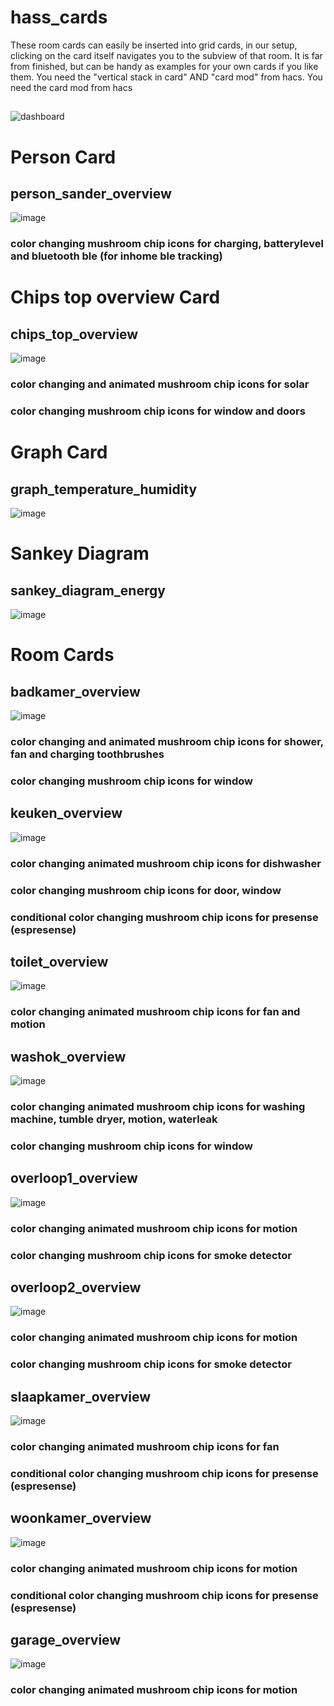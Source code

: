 # hass_cards
These room cards can easily be inserted into grid cards, in our setup, clicking on the card itself navigates you to the subview of that room. It is far from finished, but can be handy as examples for your own cards if you like them. You need the "vertical stack in card" AND "card mod" from hacs.
You need the card mod from hacs
##
![dashboard](https://user-images.githubusercontent.com/100353268/196526936-0415199b-2216-4c2f-bd0b-9b59b71f96c4.gif)


# Person Card
## person_sander_overview
![image](https://user-images.githubusercontent.com/100353268/196523170-79faf70d-71f6-4014-b65c-054e8d0639cb.png)
### color changing mushroom chip icons for charging, batterylevel and bluetooth ble (for inhome ble tracking)

# Chips top overview Card
## chips_top_overview
![image](https://user-images.githubusercontent.com/100353268/196527441-bf5db081-7fce-4f2d-b925-9ab8c9193311.png)
### color changing and animated mushroom chip icons for solar
### color changing mushroom chip icons for window and doors

# Graph Card
## graph_temperature_humidity
![image](https://user-images.githubusercontent.com/100353268/196525829-1f878827-c4f5-46dc-a68c-e39f99ffbd82.png)

# Sankey Diagram
## sankey_diagram_energy 
![image](https://user-images.githubusercontent.com/100353268/206716535-38c4c14a-430c-4ab9-9dbc-9859db7c1085.png)


# Room Cards
## badkamer_overview
![image](https://user-images.githubusercontent.com/100353268/196522133-a582c545-22be-44ca-89e5-9cfb9c70f77d.png)
### color changing and animated mushroom chip icons for shower, fan and charging toothbrushes
### color changing mushroom chip icons for window
##
## keuken_overview
![image](https://user-images.githubusercontent.com/100353268/196521651-38b64fd1-d1b4-405c-928f-a6ae2a42a63c.png)
### color changing animated mushroom chip icons for dishwasher
### color changing mushroom chip icons for door, window
### conditional color changing mushroom chip icons for presense (espresense)
##
## toilet_overview
![image](https://user-images.githubusercontent.com/100353268/196521582-d5849efe-1b5a-4fd0-a9cf-07d4dd37ce03.png)
### color changing animated mushroom chip icons for fan and motion
##
## washok_overview
![image](https://user-images.githubusercontent.com/100353268/196522251-1b1a5ccf-e608-4ab9-bed3-5f53b0cd60d2.png)
### color changing animated mushroom chip icons for washing machine, tumble dryer, motion, waterleak
### color changing mushroom chip icons for window
##
## overloop1_overview
![image](https://user-images.githubusercontent.com/100353268/196521847-1b18b47a-5761-4534-8509-dce9ba14f25f.png)
### color changing animated mushroom chip icons for motion
### color changing mushroom chip icons for smoke detector
##
## overloop2_overview
![image](https://user-images.githubusercontent.com/100353268/196521921-91e39735-b589-4d1d-840f-903ef318544e.png)
### color changing animated mushroom chip icons for motion
### color changing mushroom chip icons for smoke detector
##
## slaapkamer_overview
![image](https://user-images.githubusercontent.com/100353268/196521795-12297375-a6fa-4861-8757-a9b57b4e1141.png)
### color changing animated mushroom chip icons for fan
### conditional color changing mushroom chip icons for presense (espresense)
##
## woonkamer_overview
![image](https://user-images.githubusercontent.com/100353268/196521318-60d2e8b4-d2ca-4b87-9135-36ea2f1e48bc.png)
### color changing animated mushroom chip icons for motion
### conditional color changing mushroom chip icons for presense (espresense)
##
## garage_overview
![image](https://user-images.githubusercontent.com/100353268/196522329-d69e08d8-772c-4638-a845-6ed1063ebdf0.png)
### color changing animated mushroom chip icons for motion
